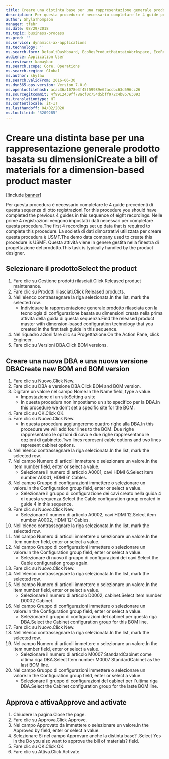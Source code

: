 ```yaml
---
title: Creare una distinta base per una rappresentazione generale prodotto basata su dimensioni
description: Per questa procedura è necessario completare le 4 guide precedenti di questa sequenza di otto registrazioni.
author: ShylaThompson
manager: tfehr
ms.date: 08/29/2018
ms.topic: business-process
ms.prod: ''
ms.service: dynamics-ax-applications
ms.technology: ''
ms.search.form: DefaultDashboard, EcoResProductMaintainWorkspace, EcoResProductOpenCasesFormPart, EcoResProductDetailsExtended, BOMConsistOf, BOMTable, InventItemIdLookupSimple, HcmWorkerLookUp
audience: Application User
ms.reviewer: kamaybac
ms.search.scope: Core, Operations
ms.search.region: Global
ms.author: shylaw
ms.search.validFrom: 2016-06-30
ms.dyn365.ops.version: Version 7.0.0
ms.openlocfilehash: acac36a1078e3f45f59989e62accbc63d596cc26
ms.sourcegitcommit: 4f9912439ff78acf0c754d5bff972c4b85763093
ms.translationtype: HT
ms.contentlocale: it-IT
ms.lasthandoff: 04/02/2020
ms.locfileid: "3209285"
---
```

# <a name="create-a-bill-of-materials-for-a-dimension-based-product-master"></a><span data-ttu-id="31a58-103">Creare una distinta base per una rappresentazione generale prodotto basata su dimensioni</span><span class="sxs-lookup"><span data-stu-id="31a58-103">Create a bill of materials for a dimension-based product master</span></span>

[!include [banner](../../includes/banner.md)]

<span data-ttu-id="31a58-104">Per questa procedura è necessario completare le 4 guide precedenti di questa sequenza di otto registrazioni.</span><span class="sxs-lookup"><span data-stu-id="31a58-104">For this procedure you should have completed the previous 4 guides in this sequence of eight recordings.</span></span> <span data-ttu-id="31a58-105">Nelle prime 4 registrazioni vengono impostati i dati necessari per completare questa procedura.</span><span class="sxs-lookup"><span data-stu-id="31a58-105">The first 4 recordings set up data that is required to complete this procedure.</span></span> <span data-ttu-id="31a58-106">La società di dati dimostrativi utilizzata per creare questa procedura è USMF.</span><span class="sxs-lookup"><span data-stu-id="31a58-106">The demo data company used to create this procedure is USMF.</span></span> <span data-ttu-id="31a58-107">Questa attività viene in genere gestita nella finestra di progettazione del prodotto.</span><span class="sxs-lookup"><span data-stu-id="31a58-107">This task is typically handled by the product designer.</span></span>


## <a name="select-the-product"></a><span data-ttu-id="31a58-108">Selezionare il prodotto</span><span class="sxs-lookup"><span data-stu-id="31a58-108">Select the product</span></span>
1. <span data-ttu-id="31a58-109">Fare clic su Gestione prodotti rilasciati.</span><span class="sxs-lookup"><span data-stu-id="31a58-109">Click Released product maintenance.</span></span>
2. <span data-ttu-id="31a58-110">Fare clic su Prodotti rilasciati.</span><span class="sxs-lookup"><span data-stu-id="31a58-110">Click Released products.</span></span>
3. <span data-ttu-id="31a58-111">Nell'elenco contrassegnare la riga selezionata.</span><span class="sxs-lookup"><span data-stu-id="31a58-111">In the list, mark the selected row.</span></span>
    * <span data-ttu-id="31a58-112">Individuare la rappresentazione generale prodotto rilasciata con la tecnologia di configurazione basata su dimensioni creata nella prima attività della guida di questa sequenza.</span><span class="sxs-lookup"><span data-stu-id="31a58-112">Find the released product master with dimension-based configuration technology that you created in the first task guide in this sequence.</span></span>  
4. <span data-ttu-id="31a58-113">Nel riquadro azioni fare clic su Progettazione.</span><span class="sxs-lookup"><span data-stu-id="31a58-113">On the Action Pane, click Engineer.</span></span>
5. <span data-ttu-id="31a58-114">Fare clic su Versioni DBA.</span><span class="sxs-lookup"><span data-stu-id="31a58-114">Click BOM versions.</span></span>

## <a name="create-new-bom-and-bom-version"></a><span data-ttu-id="31a58-115">Creare una nuova DBA e una nuova versione DBA</span><span class="sxs-lookup"><span data-stu-id="31a58-115">Create new BOM and BOM version</span></span>
1. <span data-ttu-id="31a58-116">Fare clic su Nuovo.</span><span class="sxs-lookup"><span data-stu-id="31a58-116">Click New.</span></span>
2. <span data-ttu-id="31a58-117">Fare clic su DBA e versione DBA.</span><span class="sxs-lookup"><span data-stu-id="31a58-117">Click BOM and BOM version.</span></span>
3. <span data-ttu-id="31a58-118">Digitare un valore nel campo Nome.</span><span class="sxs-lookup"><span data-stu-id="31a58-118">In the Name field, type a value.</span></span>
    * <span data-ttu-id="31a58-119">Impostazione di un sito</span><span class="sxs-lookup"><span data-stu-id="31a58-119">Setting a site</span></span>  
    * <span data-ttu-id="31a58-120">In questa procedura non impostiamo un sito specifico per la DBA.</span><span class="sxs-lookup"><span data-stu-id="31a58-120">In this procedure we don't set a specific site for the BOM.</span></span>  
4. <span data-ttu-id="31a58-121">Fare clic su OK.</span><span class="sxs-lookup"><span data-stu-id="31a58-121">Click OK.</span></span>
5. <span data-ttu-id="31a58-122">Fare clic su Nuovo.</span><span class="sxs-lookup"><span data-stu-id="31a58-122">Click New.</span></span>
    * <span data-ttu-id="31a58-123">In questa procedura aggiungeremo quattro righe alla DBA.</span><span class="sxs-lookup"><span data-stu-id="31a58-123">In this procedure we will add four lines to the BOM.</span></span> <span data-ttu-id="31a58-124">Due righe rappresentano le opzioni di cavo e due righe rappresentano le opzioni di gabinetto.</span><span class="sxs-lookup"><span data-stu-id="31a58-124">Two lines represent cable options and two lines represent cabinet options.</span></span>  
6. <span data-ttu-id="31a58-125">Nell'elenco contrassegnare la riga selezionata.</span><span class="sxs-lookup"><span data-stu-id="31a58-125">In the list, mark the selected row.</span></span>
7. <span data-ttu-id="31a58-126">Nel campo Numero di articoli immettere o selezionare un valore.</span><span class="sxs-lookup"><span data-stu-id="31a58-126">In the Item number field, enter or select a value.</span></span>
    * <span data-ttu-id="31a58-127">Selezionare il numero di articolo A0001, cavi HDMI 6.</span><span class="sxs-lookup"><span data-stu-id="31a58-127">Select item number A0001, HDMI 6' Cables.</span></span>  
8. <span data-ttu-id="31a58-128">Nel campo Gruppo di configurazioni immettere o selezionare un valore.</span><span class="sxs-lookup"><span data-stu-id="31a58-128">In the Configuration group field, enter or select a value.</span></span>
    * <span data-ttu-id="31a58-129">Selezionare il gruppo di configurazione dei cavi creato nella guida 4 di questa sequenza.</span><span class="sxs-lookup"><span data-stu-id="31a58-129">Select the Cable configuration group created in guide 4 in this sequence.</span></span>  
9. <span data-ttu-id="31a58-130">Fare clic su Nuovo.</span><span class="sxs-lookup"><span data-stu-id="31a58-130">Click New.</span></span>
    * <span data-ttu-id="31a58-131">Selezionare il numero di articolo A0002, cavi HDMI 12.</span><span class="sxs-lookup"><span data-stu-id="31a58-131">Select item number A0002, HDMI 12' Cables.</span></span>  
10. <span data-ttu-id="31a58-132">Nell'elenco contrassegnare la riga selezionata.</span><span class="sxs-lookup"><span data-stu-id="31a58-132">In the list, mark the selected row.</span></span>
11. <span data-ttu-id="31a58-133">Nel campo Numero di articoli immettere o selezionare un valore.</span><span class="sxs-lookup"><span data-stu-id="31a58-133">In the Item number field, enter or select a value.</span></span>
12. <span data-ttu-id="31a58-134">Nel campo Gruppo di configurazioni immettere o selezionare un valore.</span><span class="sxs-lookup"><span data-stu-id="31a58-134">In the Configuration group field, enter or select a value.</span></span>
    * <span data-ttu-id="31a58-135">Selezionare di nuovo il gruppo di configurazioni dei cavi.</span><span class="sxs-lookup"><span data-stu-id="31a58-135">Select the Cable configuration group again.</span></span>  
13. <span data-ttu-id="31a58-136">Fare clic su Nuovo.</span><span class="sxs-lookup"><span data-stu-id="31a58-136">Click New.</span></span>
14. <span data-ttu-id="31a58-137">Nell'elenco contrassegnare la riga selezionata.</span><span class="sxs-lookup"><span data-stu-id="31a58-137">In the list, mark the selected row.</span></span>
15. <span data-ttu-id="31a58-138">Nel campo Numero di articoli immettere o selezionare un valore.</span><span class="sxs-lookup"><span data-stu-id="31a58-138">In the Item number field, enter or select a value.</span></span>
    * <span data-ttu-id="31a58-139">Selezionare il numero di articolo D0002, cabinet.</span><span class="sxs-lookup"><span data-stu-id="31a58-139">Select item number D0002 Cabinet.</span></span>  
16. <span data-ttu-id="31a58-140">Nel campo Gruppo di configurazioni immettere o selezionare un valore.</span><span class="sxs-lookup"><span data-stu-id="31a58-140">In the Configuration group field, enter or select a value.</span></span>
    * <span data-ttu-id="31a58-141">Selezionare il gruppo di configurazioni del cabinet per questa riga DBA.</span><span class="sxs-lookup"><span data-stu-id="31a58-141">Select the Cabinet configuration group for this BOM line.</span></span>  
17. <span data-ttu-id="31a58-142">Fare clic su Nuovo.</span><span class="sxs-lookup"><span data-stu-id="31a58-142">Click New.</span></span>
18. <span data-ttu-id="31a58-143">Nell'elenco contrassegnare la riga selezionata.</span><span class="sxs-lookup"><span data-stu-id="31a58-143">In the list, mark the selected row.</span></span>
19. <span data-ttu-id="31a58-144">Nel campo Numero di articoli immettere o selezionare un valore.</span><span class="sxs-lookup"><span data-stu-id="31a58-144">In the Item number field, enter or select a value.</span></span>
    * <span data-ttu-id="31a58-145">Selezionare il numero di articolo M0007 StandardCabinet come ultima riga DBA.</span><span class="sxs-lookup"><span data-stu-id="31a58-145">Select Item number M0007 StandardCabinet as the last BOM line.</span></span>  
20. <span data-ttu-id="31a58-146">Nel campo Gruppo di configurazioni immettere o selezionare un valore.</span><span class="sxs-lookup"><span data-stu-id="31a58-146">In the Configuration group field, enter or select a value.</span></span>
    * <span data-ttu-id="31a58-147">Selezionare il gruppo di configurazioni del cabinet per l'ultima riga DBA.</span><span class="sxs-lookup"><span data-stu-id="31a58-147">Select the Cabinet configuration group for the laste BOM line.</span></span>  

## <a name="approve-and-activate"></a><span data-ttu-id="31a58-148">Approva e attiva</span><span class="sxs-lookup"><span data-stu-id="31a58-148">Approve and activate</span></span>
1. <span data-ttu-id="31a58-149">Chiudere la pagina.</span><span class="sxs-lookup"><span data-stu-id="31a58-149">Close the page.</span></span>
2. <span data-ttu-id="31a58-150">Fare clic su Approva.</span><span class="sxs-lookup"><span data-stu-id="31a58-150">Click Approve.</span></span>
3. <span data-ttu-id="31a58-151">Nel campo Approvato da immettere o selezionare un valore.</span><span class="sxs-lookup"><span data-stu-id="31a58-151">In the Approved by field, enter or select a value.</span></span>
4. <span data-ttu-id="31a58-152">Selezionare Sì nel campo Approvare anche la distinta base? .</span><span class="sxs-lookup"><span data-stu-id="31a58-152">Select Yes in the Do you also want to approve the bill of materials? field.</span></span>
5. <span data-ttu-id="31a58-153">Fare clic su OK.</span><span class="sxs-lookup"><span data-stu-id="31a58-153">Click OK.</span></span>
6. <span data-ttu-id="31a58-154">Fare clic su Attiva.</span><span class="sxs-lookup"><span data-stu-id="31a58-154">Click Activate.</span></span>

